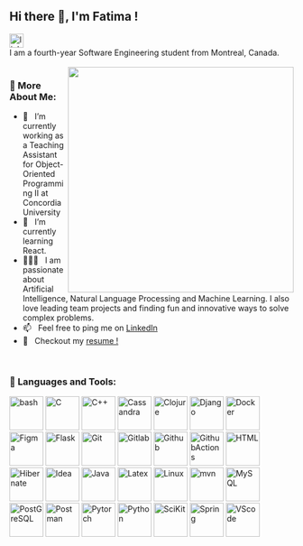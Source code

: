 ## Hi there 👋, I'm Fatima !
<a href='https://www.linkedin.com/in/fatima-el-fouladi/'>
  <img src='https://github.com/seaiam/seaiam/assets/65039814/ebc20f58-5ae9-4ed1-aec5-f97a921607a2' alt='linkedin' width='25' height='25'>
</a>

<br>
I am a fourth-year Software Engineering student from Montreal, Canada. <br/>
<br/>
<img align="right" src="https://github.com/Anmol-Baranwal/Cool-GIFs-For-GitHub/assets/74038190/231375ce-58a3-4c3b-85c8-44ea51d1318f" width="400">

### 🧐 More About Me:

- 🔭 &nbsp; I’m currently working as a Teaching Assistant for Object-Oriented Programming II at Concordia University
- 🌱 &nbsp; I’m currently learning React. 
- 👨🏻‍💻 &nbsp; I am passionate about Artificial Intelligence, Natural Language Processing and Machine Learning. I also love leading team projects and finding fun and innovative ways to solve complex problems.
- 📫 &nbsp; Feel free to ping me on [LinkedIn](https://www.linkedin.com/in/fatima-el-fouladi/)
- 📝 &nbsp; Checkout my [resume !](https://drive.google.com/file/d/1xsLV0MJ62wILehvFsfuChTQUmsYRkpRA/view?usp=drive_link)
<br>

### 🔨 Languages and Tools:
<img src='https://github.com/seaiam/seaiam/assets/65039814/8e64e488-6bb9-44e6-b090-beab23dcce89' alt='bash' width='60'>
<img src='https://github.com/seaiam/seaiam/assets/65039814/6f7fbf63-9aae-4f9b-b01e-869a4908801e' alt='C' width='60'>
<img src='https://github.com/seaiam/seaiam/assets/65039814/2ca6e4da-63a6-4855-ba83-ed9dca2e3aa1' alt='C++' width='60'>
<img src='https://github.com/seaiam/seaiam/assets/65039814/5ca44b75-46b8-4125-8c4b-6b5ebfb13974' alt='Cassandra' width='60'>
<img src='https://github.com/seaiam/seaiam/assets/65039814/7a66da20-060b-4202-a291-c69a98d5ea1b' alt='Clojure' width='60'>
<img src='https://github.com/seaiam/seaiam/assets/65039814/9ba08aea-ba23-4ef4-b0d6-e05c663f4110' alt='Django' width='60'>
<img src='https://github.com/seaiam/seaiam/assets/65039814/83ec629f-50e0-4323-9e1c-f54bb68b2368' alt='Docker' width='60'>
<img src='https://github.com/seaiam/seaiam/assets/65039814/7cdbc682-c886-4840-809a-4702ba959de1' alt='Figma' width='60'>
<img src='https://github.com/seaiam/seaiam/assets/65039814/ffbde230-3fc2-4c72-a934-568c3e43ae0b' alt='Flask' width='60'>
<img src='https://github.com/seaiam/seaiam/assets/65039814/15bb79f9-aa6c-4e25-9aca-9e0b46553fb1' alt='Git' width='60'>
<img src='https://github.com/seaiam/seaiam/assets/65039814/1aef7882-bf4b-4c37-b410-b2e8bd036418' alt='Gitlab' width='60'>
<img src='https://github.com/seaiam/seaiam/assets/65039814/e3b8ec60-fffc-452b-b2c3-f4b38338e291' alt='Github' width='60'>
<img src='https://github.com/seaiam/seaiam/assets/65039814/60f274f9-b19b-410d-9b91-c4a63f3590c5' alt='GithubActions' width='60'>
<img src='https://github.com/seaiam/seaiam/assets/65039814/026cdf8e-ee93-408f-a2b0-0d3f828bbf18' alt='HTML' width='60'>
<img src='https://github.com/seaiam/seaiam/assets/65039814/88a628cd-6033-4cef-b36f-68e877bc1979' alt='Hibernate' width='60'>
<img src='https://github.com/seaiam/seaiam/assets/65039814/f1b40cd7-70b0-4eee-9916-7d61c1032c08' alt='Idea' width='60'>
<img src='https://github.com/seaiam/seaiam/assets/65039814/fcd8b62d-23a3-46d0-a34f-73d1c2659ab0' alt='Java' width='60'>
<img src='https://github.com/seaiam/seaiam/assets/65039814/3830ff30-b81d-4cf8-9967-8f1f0267fc3e' alt='Latex' width='60'>
<img src='https://github.com/seaiam/seaiam/assets/65039814/0a286868-6354-4952-b7da-ff9e4e5d068b' alt='Linux' width='60'>
<img src='https://github.com/seaiam/seaiam/assets/65039814/78bd2ca1-bb2c-4c46-800c-cce094682327' alt='mvn' width='60'>
<img src='https://github.com/seaiam/seaiam/assets/65039814/ff15799b-53bc-4e7d-98f6-23696097f16a' alt='MySQL' width='60'>
<img src='https://github.com/seaiam/seaiam/assets/65039814/e730cd54-6c2b-4add-a2ee-5a9e77622839' alt='PostGreSQL' width='60'>
<img src='https://github.com/seaiam/seaiam/assets/65039814/17b0b118-fb1b-46f1-a930-527d67da1e81' alt='Postman' width='60'>
<img src='https://github.com/seaiam/seaiam/assets/65039814/ba6ca956-628d-422d-af57-da4df0f7f2c5' alt='Pytorch' width='60'>
<img src='https://github.com/seaiam/seaiam/assets/65039814/be8a404e-39e9-4df0-8ce3-bc3676379424' alt='Python' width='60'>
<img src='https://github.com/seaiam/seaiam/assets/65039814/485d2d4b-6d1b-4679-849a-28adcc3c4d57' alt='SciKit' width='60'>
<img src='https://github.com/seaiam/seaiam/assets/65039814/f83703dc-e7f7-483e-a15c-902bc253cd51' alt='Spring' width='60'>
<img src='https://github.com/seaiam/seaiam/assets/65039814/1baf0b05-891c-4dad-8652-21a0743548f6' alt='VScode' width='60'>
